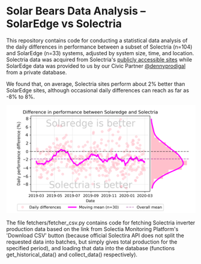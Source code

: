 # Solar Bears Data Analysis – SolarEdge vs Solectria  
This repository contains code for conducting a statistical data analysis of the daily differences in performance between a subset of Solectria (n=104) and SolarEdge (n=33) systems, adjusted by system size, time, and location.
Solectria data was acquired from Solectria's [publicly accessible sites](https://solrenview.com/cgi-bin/cgihandler.cgi?&sort=site_name&logo) while SolarEdge data was provided to us by our Civic Partner [@dennyprodigal](https://github.com/dennyprodigal) from a private database.

We found that, on average, Solectria sites perform about 2% better than SolarEdge sites, although occasional daily differences can reach as far as -8% to 8%.

![Dataviz of differences](dataviz/diffs.png?raw=true "Differences plot")

The file fetchers/fetcher_csv.py contains code for fetching Solectria inverter production data based on the link from Solectia Monitoring Platform's 'Download CSV' button (because official Solectira API does not split the requested data into batches, but simply gives total production for the specified period), and loading that data into the database (functions get_historical_data() and collect_data() respectively).    
